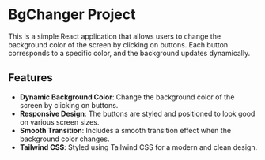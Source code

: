# BgChanger Project

This is a simple React application that allows users to change the background color of the screen by clicking on buttons. Each button corresponds to a specific color, and the background updates dynamically.

## Features

- **Dynamic Background Color**: Change the background color of the screen by clicking on buttons.
- **Responsive Design**: The buttons are styled and positioned to look good on various screen sizes.
- **Smooth Transition**: Includes a smooth transition effect when the background color changes.
- **Tailwind CSS**: Styled using Tailwind CSS for a modern and clean design.

